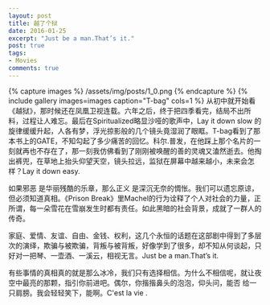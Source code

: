 ```yaml
---
layout: post
title: 越了个狱
date: 2016-01-25
excerpt: "Just be a man.That’s it."
post: true
tags: 
- Movies
comments: true
---
```

{% capture images %}
/assets/img/posts/1_0.png
{% endcapture %}
{% include gallery images=images caption="T-bag" cols=1 %}
从初中就开始看《越狱》，那时候还在凤凰卫视连载。六年之后，终于把四季看完，结局不出所料，过程让人难忘。最后在Spiritualized略显沙哑的歌声中，Lay it down slow 的旋律缓缓升起，人各有梦，浮光掠影般的几个镜头竟湿润了眼眶。T-bag看到了那本书上的GATE，不知勾起了多少痛苦的回忆。科尔.普发，在他踩上那个名片的一刻就再也不存在了，那一刻我仿佛看到了刚刚被唤醒的善的灵魂又溘然逝去。他掏出裤兜，在草地上抬头仰望天空，镜头拉远，监狱在屏幕中越来越小，未来会怎样？Lay it down easy.

如果邪恶 是华丽残酷的乐章，那么正义 是深沉无奈的惆怅。我们可以遗忘原谅，但必须知道真相。《Prison Break》里Machel的行为诠释了个人对社会的力量，正所谓，每一朵雪花在雪崩发生时都有责任。如此黑暗的社会背景，成就了一群人的传奇。

家庭、爱情、友谊、自由、金钱、权利，这几个永恒的话题在这部剧中得到了多层次的演绎，欺骗与被欺骗，背叛与被背叛，好像学到了很多，却不知从何谈起，只好对一把琴、一壶酒、一溪云，相视无言。Just be a man.That’s it.

有些事情的真相真的就是那么冰冷，我们只有选择相信。为什么不相信呢，就让夜空中最亮的那颗，指引你前进吧。偶尔，你揩揩鼻头的泡泡，仰头问，能否 给一只肩膀。我会轻轻笑下，能啊。C'est la vie .